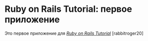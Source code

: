 # Ruby on Rails Tutorial: первое приложение

Это первое приложение для
[*Ruby on Rails Tutorial*](http://railstutorial.org/)
 [rabbitroger20]